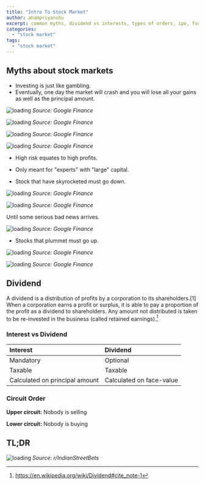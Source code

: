 ```yaml
---
title: "Intro To Stock Market"
author: ahampriyanshu
excerpt: common myths, dividend vs interests, types of orders, ipo, fso, bottom up/down, lower/upper circuit, promoter, sebi, nifty, sensex
categories:
  - "stock market"
tags:
  - "stock market"
---
```


## Myths about stock markets

- Investing is just like gambling.
- Eventually, one day the market will crash and you will lose all your gains as well as the principal amount.

![loading](/images/stocks/1-7.png)
_Source: Google Finance_

![loading](/images/stocks/1-8.png)
_Source: Google Finance_

![loading](/images/stocks/1-9.png)
_Source: Google Finance_

![loading](/images/stocks/1-10.png)
_Source: Google Finance_

- High risk equates to high profits.
- Only meant for "experts" with "large" capital.

- Stock that have skyrocketed must go down.

![loading](/images/stocks/1-1.png)
_Source: Google Finance_

![loading](/images/stocks/1-2.png)
_Source: Google Finance_

Until some serious bad news arrives.

![loading](/images/stocks/1-3.png)
_Source: Google Finance_

- Stocks that plummet must go up.

![loading](/images/stocks/1-4.png)
_Source: Google Finance_

![loading](/images/stocks/1-5.png)
_Source: Google Finance_

## Dividend

A dividend is a distribution of profits by a corporation to its shareholders.[1] When a corporation earns a profit or surplus, it is able to pay a proportion of the profit as a dividend to shareholders. Any amount not distributed is taken to be re-invested in the business (called retained earnings).[^1]

[^1]: <https://en.wikipedia.org/wiki/Dividend#cite_note-1>

### Interest vs Dividend

| Interest                       | Dividend                 |
| :----------------------------- | :----------------------- |
| Mandatory                      | Optional                 |
| Taxable                        | Taxable                  |
| Calculated on principal amount | Calculated on face-value |

### Circuit Order

**Upper circuit:** Nobody is selling

**Lower circuit:** Nobody is buying

## TL;DR

![loading](/images/stocks/1-6.png)
_Source: r/IndianStreetBets_
